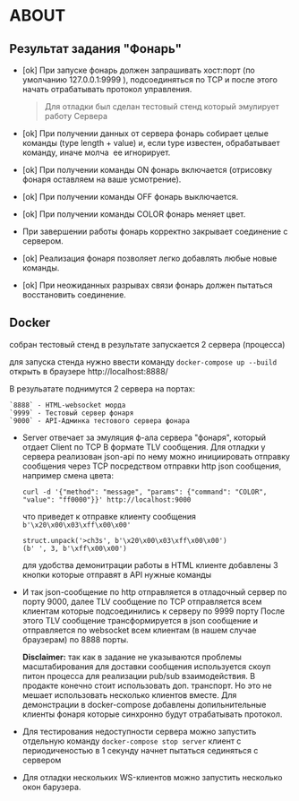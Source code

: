 # ABOUT

## Результат задания "Фонарь"

- [ok] При запуске фонарь должен запрашивать хост:порт (по умолчанию
127.0.0.1:9999​ ), подсоединяться по TCP и после этого начать отрабатывать
протокол управления.

    > Для отладки был сделан тестовый стенд который эмулирует работу Сервера

- [ok] При​ получении данных от сервера фонарь собирает целые команды (type​ ​length + value) и, если type известен, обрабатывает команду, иначе молча​ ​
ее
игнорирует.


- [ok] При получении команды ON фонарь включается (отрисовку фонаря
оставляем на
ваше усмотрение).

- [ok] При получении команды OFF фонарь выключается.

- [ok] При получении команды COLOR фонарь меняет цвет.

- При завершении работы фонарь корректно закрывает соединение с
сервером.

- [ok] Реализация фонаря позволяет легко добавлять любые новые команды.

- [ok] При неожиданных разрывах связи фонарь должен пытаться восстановить
соединение.

## Docker

собран тестовый стенд в результате запускается 2 сервера (процесса)

для запуска стенда нужно ввести команду `docker-compose up --build`
открыть в браузере http://localhost:8888/

В резульатате поднимутся 2 сервера на портах:

    `8888` - HTML-websocket морда
    `9999` - Тестовый сервер фонаря
    `9000` - API-Админка тестового сервера фонара

- Server отвечает за эмуляция ф-ала сервера "фонаря", который отдает Client по TCP
  В формате TLV сообщения. Для отладки у сервера реализован json-api по
  нему можно инициировать отправку сообщения через TCP посредством отправки
  http json сообщения, например смена цвета:

  ```
  curl -d '{"method": "message", "params": {"command": "COLOR", "value": "ff0000"}}' http://localhost:9000
  ```

  что приведет к отправке клиенту сообщения `b'\x20\x00\x03\xff\x00\x00'`

  ```
  struct.unpack('>ch3s', b'\x20\x00\x03\xff\x00\x00')
  (b' ', 3, b'\xff\x00\x00')
  ```

  для удобства демонитрации работы в HTML клиенте добавлены 3 кнопки которые отправят в API нужные команды

- И так json-сообщение по http отправляется в отладочный сервер по порту 9000,
  далее TLV сообщение по TCP отправляется всем клиентам которые подсоединились к серверу по 9999 порту
  После этого TLV сообщение трансформируется в json сообщение и отправляется по websocket всем клиентам
  (в нашем случае браузерам) по 8888 порты.

  **Disclaimer:** так как в задание не указываются проблемы масштабирования для доставки сообщения используется
  скоуп питон процесса для реализации pub/sub взаимодействия. В продакте конечно стоит использовать доп. транспорт.
  Но это не мешает использовать несколько клиентов вместе.
  Для демонстрации в docker-compose добавлены допильнительные клиенты фонаря которые синхронно будут отрабатывать протокол.

- Для тестирования недоступности сервера можно запустить отдельную команду `docker-compose stop server`
  клиент с периодиченостью в 1 секунду начнет пытаться сединяться с сервером

- Для отладки нескольких WS-клиентов можно запустить несколько окон барузера.